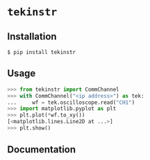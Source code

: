 # `tekinstr`


## Installation
```linux
$ pip install tekinstr
```  

## Usage

```python
>>> from tekinstr import CommChannel
>>> with CommChannel("<ip address>") as tek:
...     wf = tek.oscilloscope.read("CH1")
>>> import matplotlib.pyplot as plt
>>> plt.plot(*wf.to_xy())
[<matplotlib.lines.Line2D at ...>]
>>> plt.show()
```  

## Documentation